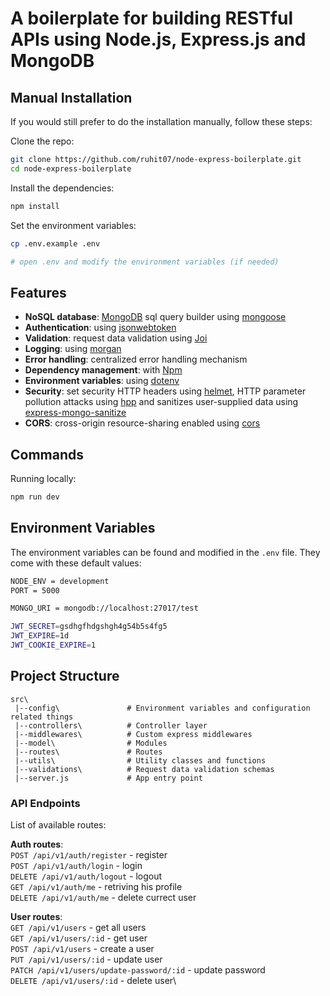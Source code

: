 # A boilerplate for building RESTful APIs using Node.js, Express.js and MongoDB

## Manual Installation

If you would still prefer to do the installation manually, follow these steps:

Clone the repo:

```bash
git clone https://github.com/ruhit07/node-express-boilerplate.git
cd node-express-boilerplate
```

Install the dependencies:

```bash
npm install
```

Set the environment variables:

```bash
cp .env.example .env

# open .env and modify the environment variables (if needed)
```
## Features

- **NoSQL database**: [MongoDB](https://www.mongodb.com/docs/) sql query builder using [mongoose](https://mongoosejs.com/)
- **Authentication**: using [jsonwebtoken](https://jwt.io)
- **Validation**: request data validation using [Joi](https://github.com/hapijs/joi)
- **Logging**: using [morgan](https://github.com/expressjs/morgan)
- **Error handling**: centralized error handling mechanism
- **Dependency management**: with [Npm](https://docs.npmjs.com)
- **Environment variables**: using [dotenv](https://github.com/motdotla/dotenv)
- **Security**: set security HTTP headers using [helmet](https://helmetjs.github.io), HTTP parameter pollution attacks using [hpp](https://github.com/analog-nico/hpp) and sanitizes user-supplied data using [express-mongo-sanitize](https://www.npmjs.com/package/express-mongo-sanitize)
- **CORS**: cross-origin resource-sharing enabled using [cors](https://github.com/expressjs/cors)

## Commands

Running locally:

```bash
npm run dev
```

## Environment Variables

The environment variables can be found and modified in the `.env` file. They come with these default values:

```bash
NODE_ENV = development
PORT = 5000

MONGO_URI = mongodb://localhost:27017/test

JWT_SECRET=gsdhgfhdgshgh4g54b5s4fg5
JWT_EXPIRE=1d
JWT_COOKIE_EXPIRE=1
```

## Project Structure
```
src\
 |--config\               # Environment variables and configuration related things
 |--controllers\          # Controller layer
 |--middlewares\          # Custom express middlewares
 |--model\                # Modules
 |--routes\               # Routes
 |--utils\                # Utility classes and functions
 |--validations\          # Request data validation schemas
 |--server.js             # App entry point
```

### API Endpoints

List of available routes:

**Auth routes**:\
`POST /api/v1/auth/register` - register\
`POST /api/v1/auth/login` - login\
`DELETE /api/v1/auth/logout` - logout\
`GET /api/v1/auth/me` - retriving his profile\
`DELETE /api/v1/auth/me` - delete currect user

**User routes**:\
`GET /api/v1/users` - get all users\
`GET /api/v1/users/:id` - get user\
`POST /api/v1/users` - create a user\
`PUT /api/v1/users/:id` - update user\
`PATCH /api/v1/users/update-password/:id` - update password\
`DELETE /api/v1/users/:id` - delete user\
